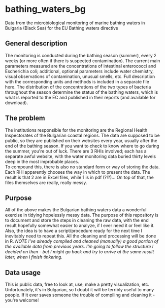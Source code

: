 # bathing_waters_bg
Data from the microbiological monitoring of marine bathing waters in Bulgaria (Black Sea) for the EU Bathing waters directive

## General description
The monitoring is conducted during the bathing season (summer), every 2 weeks (or more often if there is suspected contamination). The current main parameters measured are the concentrations of intestinal enterococci and Escherichia coli; additional, optional parameters include water chemistry, visual observations of contamination, unusual smells, etc. Full description with the corresponding units and methods is included in a separate file here. The distribution of the concentrations of the two types of bacteria throughout the season determine the status of the bathing waters, which is what is reported to the EC and published in their reports (and available for download). 

## The problem
The institutions responsible for the monitoring are the Regional Health Inspectorates of the Bulgarian coastal regions. The data are supposed to be public, so they are published on their websites every year, usually after the end of the bathing season. If you want to check to know where to go during the summer, you're out of luck. There are 3 RHIs involved; each has a separate awful website, with the water monitoring data buried thirty levels deep in the most improbable places.  
To compound this, there is also no standard form or way of storing the data. Each RHI apparently chooses the way in which to present the data. The result is that 2 are in Excel files, while 1 is in pdf (?!?)... On top of that, the files themselves are really, really messy. 

## Purpose
All of the above makes the Bulgarian bathing waters data a wonderful exercise in tidying hopelessly messy data. The purpose of this repository is to document and store the steps in cleaning the raw data, with the end result hopefully somewhat easier to analyze, if I ever need it or feel like it. Also, the idea is to have a script/procedure ready for the next time I inevitably need to repeat this. All the cleaning and processing will be done in R. 
*NOTE I've already compiled and cleaned (manually) a good portion of the available data from previous years. I'm going to follow the structure I decided on then - but I might go back and try to arrive at the same result later, when I finish tinkering.*

## Data usage
This is public data, free to look at, use, make a pretty visualization, etc. Unfortunately, it's in Bulgarian, so I doubt it will be terribly useful to many people. If it ever saves someone the trouble of compiling and cleaning it - you're welcome! 

